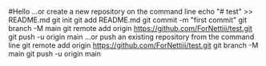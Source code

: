 #Hello
…or create a new repository on the command line
echo "# test" >> README.md
git init
git add README.md
git commit -m "first commit"
git branch -M main
git remote add origin https://github.com/ForNettiii/test.git
git push -u origin main
…or push an existing repository from the command line
git remote add origin https://github.com/ForNettiii/test.git
git branch -M main
git push -u origin main